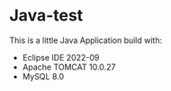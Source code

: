 # Java-test

This is a little Java Application build with:
- Eclipse IDE 2022-09
- Apache TOMCAT 10.0.27
- MySQL 8.0
